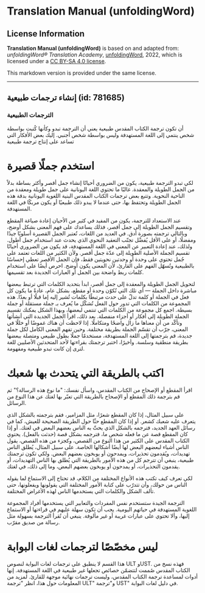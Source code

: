 # Translation Manual (unfoldingWord)

## License Information

**Translation Manual (unfoldingWord)** is based on and adapted from: _unfoldingWord® Translation Academy_, [unfoldingWord](https://unfoldingword.org/utw), 2022, which is licensed under a [CC BY-SA 4.0 license](https://creativecommons.org/licenses/by-sa/4.0/legalcode.en).

This markdown version is provided under the same license.



--------------------------------

## إنشاء ترجمات طبيعية (id: 781685)

### الترجمات الطبيعية

أن تكون ترجمة الكتاب المقدس طبيعية يعني أن الترجمة تبدو وكأنها كُتبت بواسطة شخص ينتمي إلى اللغة المستهدفة وليس بواسطة شخص أجنبي. إليك بعض الأفكار التي تساعد على إنتاج ترجمة طبيعية

استخدم جملًا قصيرة
==================

لكي تبدو الترجمة طبيعية، يكون من الضروري أحيانًا إنشاء جمل أقصر وأكثر بساطة بدلاً من الجمل الطويلة والمعقدة. غالبًا ما تحتوي اللغة اليونانية على جمل طويلة ومعقدة من الناحية النحوية. وتتبع بعض ترجمات الكتاب المقدس البنية اللغوية اليونانية بدقة هذه الجمل الطويلة وتحتفظ بها، حتى عندما لا يبدو ذلك طبيعيًا أو يكون مربكًا في اللغة المستهدفة.

عند الاستعداد للترجمة، يكون من المفيد في كثير من الأحيان إعادة صياغة المقطع وتقسيم الجمل الطويلة إلى جمل أقصر، فذلك يساعدك على فهم المعنى بشكل أوضح، وبالتالي ترجمته بصورة أدق. في العديد من اللغات، تُعتبر الجمل القصيرة أسلوبًا جيدًا ومفضلًا، أو على الأقل يُفضَّل تجنّب التعقيد النحوي الذي يحدث عند استخدام جمل أطول. ولذلك، عند إعادة التعبير عن المعنى في اللغة المستهدفة، قد يكون من الضروري أحيانًا تقسيم الجملة الأصلية الطويلة إلى عدّة جمل أقصر. ولأن الكثير من اللغات تعتمد على جُمل تحتوي على وحدة أو وحدتين نحويتين فقط، فإن الجمل الأقصر تعطي إحساسًا بالطبيعية وتُسهّل الفهم على القارئ، لأن المعنى يكون أوضح. احرص أيضًا على استخدام كلمات ربط واضحة بين الجمل أو العبارات الجديدة بعد تقسيمها.

لتحويل الجمل الطويلة والمعقدة إلى جمل أقصر، ابدأ بتحديد الكلمات التي ترتبط ببعضها مباشرة داخل الجملة — أي تلك التي تُكوّن وحدة أو مقطع، بشكل عام، عادةً ما يكون كل فعل في الجملة أو كلمة تدلّ على حدث مرتبطًا بكلمات تُشير إليه إما قبلًا أو بعدًا. هذه المجموعة من الكلمات التي تدور حول الفعل تُشكّل ما يُعرف بـ جملة مستقلة أو جملة بسيطة. اجمع كل مجموعة من الكلمات التي تنتمي لبعضها، وبهذا الشكل يمكنك تقسيم الجملة الطويلة إلى أفكار أو أجزاء منفصلة. بعد ذلك، اقرأ الجمل الجديدة التي أنشأتها وتأكّد من أن معناها ما زال واضحًا ومتكاملًا. إذا لاحظت أن هناك غموضًا أو خللًا في المعنى، جرّب أن تقسّم الجملة بطريقة مختلفة. وحين تفهم المعنى الكامل لكل جملة جديدة، قم بترجمتها إلى اللغة المستهدفة، مستخدمًا جملًا بطول طبيعي ومتصلة ببعضها بطريقة منطقية وسلسة. وأخيرًا، اختبر ترجمتك بقراءتها لأحد المتحدثين الأصليين للغة لترى إن كانت تبدو طبيعية ومفهومة. 

اكتب بالطريقة التي يتحدث بها شعبك
=================================

اقرأ المقطع أو الإصحاح من الكتاب المقدس، واسأل نفسك: "ما نوع هذه الرسالة؟" ثم قم بترجمة ذلك المقطع أو الإصحاح بالطريقة التي تعبّر بها لغتك عن هذا النوع من الرسائل.

على سبيل المثال، إذا كان المقطع شعرًا، مثل المزامير، فقم بترجمته بالشكل الذي يتعرف عليه شعبك كشعر. أو إذا كان المقطع حثّا حول الطريقة الصحيحة للعيش، كما في رسائل العهد الجديد، فترجمه بالشكل الذي يحثّ به الناس بعضهم البعض في لغتك. أو إذا كان المقطع قصة عن ما فعله شخص ما، فترجمه بشكل قصة (حدثت بالفعل). يحتوي الكتاب المقدس على الكثير من هذا النوع من القصص، وكجزء من هذه القصص، يقول الناس أشياء لبعضهم البعض لها أيضًا أشكالها الخاصة. على سبيل المثال، يُطلق الناس تهديدات، ويُقدمون تحذيرات، ويمدحون أو يوبخون بعضهم البعض. ولكي تكون ترجمتك طبيعية، ينبغي أن تترجم كل من هذه الأمور بالطريقة التي يُطلق بها الناس التهديدات، أو يقدمون التحذيرات، أو يمدحون أو يوبخون بعضهم البعض، وما إلى ذلك، في لغتك.

لكي تعرف كيف تكتب هذه الأنواع المختلفة من الكلام، قد تحتاج إلى الاستماع لما يقوله الناس من حولك، وأن تتدرّب على كتابة الأمور المختلفة التي يقولونها ويفعلونها، حتى تألف الشكل والكلمات التي يستخدمها الناس لهذه الأغراض المختلفة.

الترجمة الجيدة ستستخدم نفس المفردات والتعابير التي يستخدمها أفراد المجموعة اللغوية المستهدفة في حياتهم اليومية. يجب أن تكون سهلة عليهم في قراءتها أو الاستماع إليها، وألا تحتوي على عبارات غريبة أو غير مألوفة. ينبغي أن تُقرأ الترجمة بسهولة مثل رسالة من صديق مقرّب.

ليس مخصّصًا لترجمات لغات البوابة
================================

هذا القسم لا ينطبق على ترجمات لغات البوابة لنصوص ULT وUST. فهذه نسخ من الكتاب المقدس صُممت لتتضمّن خصائص تجعلها غير طبيعية في اللغة المستهدفة. إنها أدوات لمساعدة ترجمة الكتاب المقدس، وليست ترجمات نهائية موجهة للقارئ. لمزيد من المعلومات حول هذا، انظر "ترجمة ULT" و"ترجمة UST" في دليل لغات البوابة.


